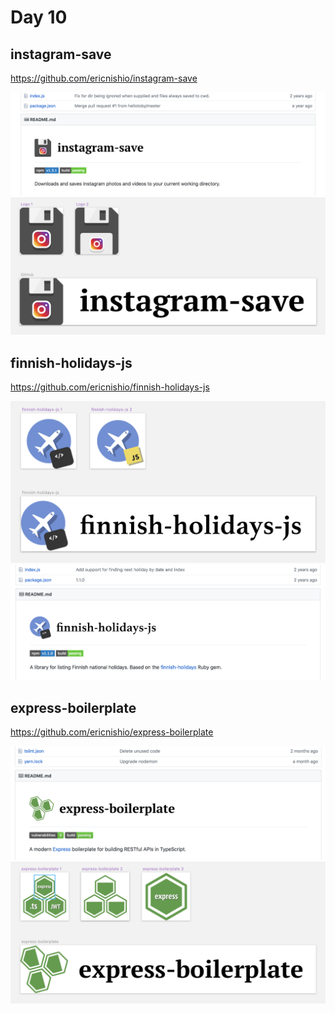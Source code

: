 # Day 10

## instagram-save

https://github.com/ericnishio/instagram-save

<img src="images/instagram-save-github.png" />

<img src="images/instagram-save-1.png" />

## finnish-holidays-js

https://github.com/ericnishio/finnish-holidays-js

<img src="images/finnish-holidays-js-github.png" />

<img src="images/finnish-holidays-js-1.png" />

## express-boilerplate

https://github.com/ericnishio/express-boilerplate

<img src="images/express-boilerplate-github.png" />

<img src="images/express-boilerplate-1.png" />
